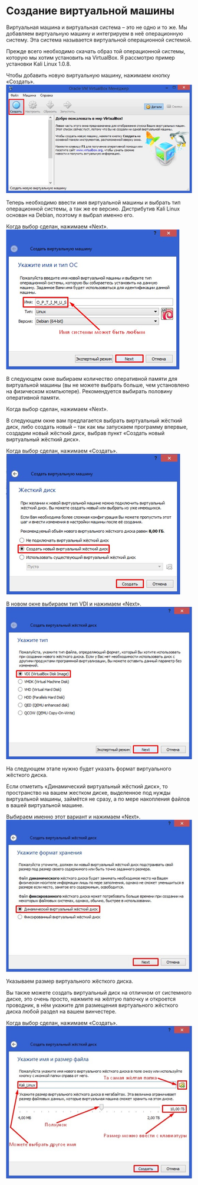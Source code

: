 # Создание виртуальной машины

Виртуальная машина и виртуальная система – это не одно и то же. Мы добавляем виртуальную машину и интегрируем в неё операционную систему. Эта система называется виртуальной операционной системой.

Прежде всего необходимо скачать образ той операционной системы, которую мы хотим установить на VirtualBox. Я рассмотрю пример установки Kali Linux 1.0.8.

Чтобы добавить новую виртуальную машину, нажимаем кнопку «Создать».  
![Рис. 1](img/1.jpg)

Теперь необходимо ввести имя виртуальной машины и выбрать тип операционной системы, а так же ее версию. Дистрибутив Kali Linux основан на Debian, поэтому я выбрал именно его.

Когда выбор сделан, нажимаем «Next».  
![Рис. 2](img/2.jpg)

В следующем окне выбираем количество оперативной памяти для виртуальной машины (вы не можете выбрать больше, чем установлено на физическом компьютере). Рекомендуется выбирать половину оперативной памяти.

Когда выбор сделан, нажимаем «Next».  

В следующем окне вам предлагается выбрать виртуальный жёсткий диск, либо создать новый – так как мы запускаем программу впервые, создадим новый жёсткий диск, выбрав пункт «Создать новый виртуальный жёсткий диск».

Когда выбор сделан, нажимаем «Создать».  
![Рис. 4](img/4.jpg)

В новом окне выбираем тип VDI и нажимаем «Next».  
![Рис. 5](img/5.jpg)

На следующем этапе нужно будет указать формат виртуального жёсткого диска.

Если отметить «Динамический виртуальный жёсткий диск», то пространство на вашем жестком диске, выделенное под нужды виртуальной машины, займётся не сразу, а по мере накопления файлов в вашей виртуальной машине.

Выбираем именно этот вариант и нажимаем «Next».  
![Рис. 6](img/6.jpg)

Указываем размер виртуального жёсткого диска.  

Вы также можете создать виртуальный диск на отличном от системного диске, это очень просто, нажмите на жёлтую папочку и откроется проводник, в нём укажите для размещения виртуального жёсткого диска любой раздел на вашем винчестере.

Когда выбор сделан, нажимаем «Создать».  
![Рис. 7](img/7.jpg)

